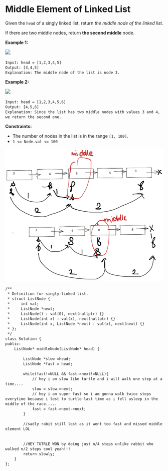 # Middle Element of Linked List





Given the `head` of a singly linked list, return _the middle node of the linked list_.

If there are two middle nodes, return **the second middle** node.

&#x20;

**Example 1:**

![](https://assets.leetcode.com/uploads/2021/07/23/lc-midlist1.jpg)

```
Input: head = [1,2,3,4,5]
Output: [3,4,5]
Explanation: The middle node of the list is node 3.
```

**Example 2:**

![](https://assets.leetcode.com/uploads/2021/07/23/lc-midlist2.jpg)

```
Input: head = [1,2,3,4,5,6]
Output: [4,5,6]
Explanation: Since the list has two middle nodes with values 3 and 4, we return the second one.
```

&#x20;

**Constraints:**

* The number of nodes in the list is in the range `[1, 100]`.
* `1 <= Node.val <= 100`

<img src=".gitbook/assets/file.drawing (17).svg" alt="" class="gitbook-drawing">

```
/**
 * Definition for singly-linked list.
 * struct ListNode {
 *     int val;
 *     ListNode *next;
 *     ListNode() : val(0), next(nullptr) {}
 *     ListNode(int x) : val(x), next(nullptr) {}
 *     ListNode(int x, ListNode *next) : val(x), next(next) {}
 * };
 */
class Solution {
public:
    ListNode* middleNode(ListNode* head) {
        
        ListNode *slow =head;
        ListNode *fast = head;
        
        while(fast!=NULL && fast->next!=NULL){
            // hey i am slow like turtle and i will walk one step at a time....
            slow = slow->next;
            // hey i am super fast so i am gonna walk twice steps everytime because i lost to turtle last time as i fell asleep in the middle of the race..... 
            fast = fast->next->next;
        }
        
        //sadly rabit still lost as it went too fast and missed middle element LOL
        
        
        //HEY TUTRLE WON by doing just n/4 steps unlike rabbit who walked n/2 steps cool yeah!!!
        return slowly;
    }
};
```
